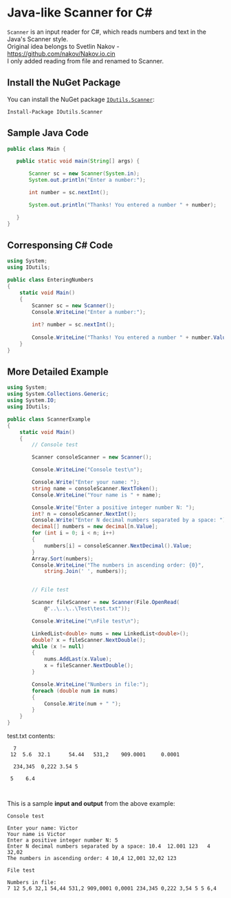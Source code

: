 Java-like Scanner for C#
==========================================================

`Scanner` is an input reader for C#, which reads numbers and text in the Java's Scanner style. \
Original idea belongs to Svetlin Nakov - https://github.com/nakov/Nakov.io.cin \
I only added reading from file and renamed to Scanner. 

Install the NuGet Package
-------------------------

You can install the NuGet package [`IOutils.Scanner`](https://www.nuget.org/packages/IOutils.Scanner/):

```
Install-Package IOutils.Scanner
```


Sample Java Code
---------------

```java
public class Main {

   public static void main(String[] args) {

       Scanner sc = new Scanner(System.in);
       System.out.println("Enter a number:");

       int number = sc.nextInt();

       System.out.println("Thanks! You entered a number " + number);

   }
}
```

Corresponsing C# Code
---------------------

```cs
using System;
using IOutils;

public class EnteringNumbers
{
    static void Main()
    {
        Scanner sc = new Scanner();
        Console.WriteLine("Enter a number:");
        
        int? number = sc.nextInt();
        
        Console.WriteLine("Thanks! You entered a number " + number.Value);
    }
}
```
More Detailed Example
---------------------

```cs
using System;
using System.Collections.Generic;
using System.IO;
using IOutils;

public class ScannerExample
{
    static void Main()
    {
        // Console test

        Scanner consoleScanner = new Scanner();

        Console.WriteLine("Console test\n");

        Console.Write("Enter your name: ");
        string name = consoleScanner.NextToken();
        Console.WriteLine("Your name is " + name);

        Console.Write("Enter a positive integer number N: ");
        int? n = consoleScanner.NextInt();
        Console.Write("Enter N decimal numbers separated by a space: ");
        decimal[] numbers = new decimal[n.Value];
        for (int i = 0; i < n; i++)
        {
            numbers[i] = consoleScanner.NextDecimal().Value;
        }
        Array.Sort(numbers);
        Console.WriteLine("The numbers in ascending order: {0}",
            string.Join(' ', numbers));


        // File test

        Scanner fileScanner = new Scanner(File.OpenRead(
            @"..\..\..\Test\test.txt"));

        Console.WriteLine("\nFile test\n");

        LinkedList<double> nums = new LinkedList<double>();
        double? x = fileScanner.NextDouble();
        while (x != null)
        {
            nums.AddLast(x.Value);
            x = fileScanner.NextDouble();
        }

        Console.WriteLine("Numbers in file:");
        foreach (double num in nums)
        {
            Console.Write(num + " ");
        }
    }
}
```
test.txt contents:
```
  7  
 12  5.6  32.1      54.44   531,2    909.0001     0.0001   
     
  234,345  0,222 3.54 5
  
 5    6.4
  
   
```
This is a sample **input and output** from the above example:
```
Console test

Enter your name: Victor
Your name is Victor
Enter a positive integer number N: 5
Enter N decimal numbers separated by a space: 10.4  12.001 123   4  32,02
The numbers in ascending order: 4 10,4 12,001 32,02 123

File test

Numbers in file:
7 12 5,6 32,1 54,44 531,2 909,0001 0,0001 234,345 0,222 3,54 5 5 6,4
```
